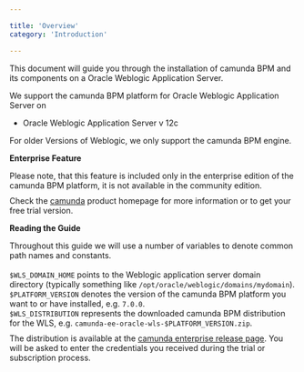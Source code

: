 ```yaml
---

title: 'Overview'
category: 'Introduction'

---
```



This document will guide you through the installation of camunda BPM and its components on a Oracle Weblogic Application Server.

<div class="alert alert-info">
  We support the camunda BPM platform for Oracle Weblogic Application Server on

  <ul>
    <li>Oracle Weblogic Application Server v 12c</li>
  </ul>

  For older Versions of Weblogic, we only support the camunda BPM engine.
</div>

<div class="alert alert-warning">
  <p><strong>Enterprise Feature</strong></p>
  Please note, that this feature is included only in the enterprise edition of the camunda BPM platform, it is not available in the community edition.
  <p style="margin-top:10px">Check the <a href="http://www.camunda.com">camunda</a> product homepage for more information or to get your free trial version.</p>
</div>

<div class="alert alert-info">
  <p><strong>Reading the Guide</strong></p> Throughout this guide we will use a number of variables to denote common path names and constants.<br><br>
  <code>$WLS_DOMAIN_HOME</code> points to the Weblogic application server domain directory (typically something like <code>/opt/oracle/weblogic/domains/mydomain</code>). <br>
  <code>$PLATFORM_VERSION</code> denotes the version of the camunda BPM platform you want to or have installed, e.g. <code>7.0.0</code>. <br>
  <code>$WLS_DISTRIBUTION</code> represents the downloaded camunda BPM distribution for the WLS, e.g. <code>camunda-ee-oracle-wls-$PLATFORM_VERSION.zip</code>.
  <p style="margin-top:10px">
    The distribution is available at the <a href="http://www.camunda.org/enterprise-release/camunda-bpm/oracle-wls">camunda enterprise release page</a>.
    You will be asked to enter the credentials you received during the trial or subscription process.
  </p>
</div>